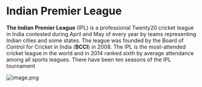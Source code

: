 # Indian Premier League

__The Indian Premier League__ (IPL) is a professional Twenty20 cricket league in India contested during April and May of every year by teams representing Indian cities and some states. The league was founded by the Board of Control for Cricket in India (__BCCI__) in 2008. The IPL is the most-attended cricket league in the world and in 2014 ranked sixth by average attendance among all sports leagues. There have been ten seasons of the IPL tournament

![image.png](https://images.mid-day.com/images/2019/mar/rr-ipl-tropy_d.jpg)

